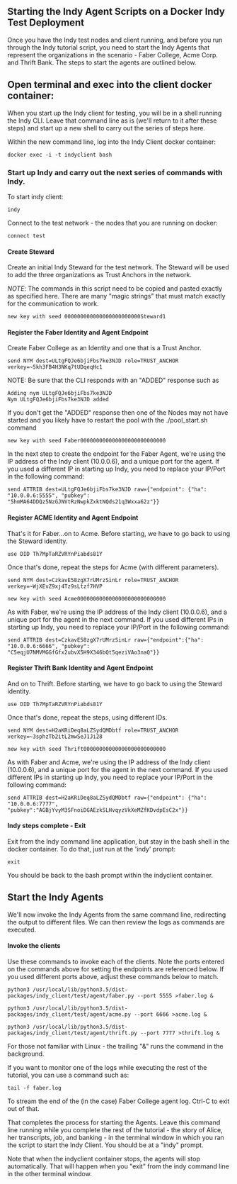 Starting the Indy Agent Scripts on a Docker Indy Test Deployment
------

Once you have the Indy test nodes and client running, and before you run through the Indy tutorial script, you need to start the Indy Agents that represent the organizations in the scenario - Faber College, Acme Corp. and Thrift Bank. The steps to start the agents are outlined below.

## Open terminal and exec into the client docker container:
When you start up the Indy client for testing, you will be in a shell running the Indy CLI. Leave that command line as is (we'll return to it after these steps) and start up a new shell to carry out the series of steps here.

Within the new command line, log into the Indy Client docker container:

```docker exec -i -t indyclient bash```

### Start up Indy and carry out the next series of commands with Indy.

To start indy client:

```indy```

Connect to the test network - the nodes that you are running on docker:

```connect test```

#### Create Steward

Create an initial Indy Steward for the test network. The Steward will be used to add the three organizations as Trust Anchors in the network.

_NOTE_: The commands in this script need to be copied and pasted exactly as specified here. There are many "magic strings" that must match exactly for the communication to work.

```new key with seed 000000000000000000000000Steward1```

#### Register the Faber Identity and Agent Endpoint

Create Faber College as an Identity and one that is a Trust Anchor.

```send NYM dest=ULtgFQJe6bjiFbs7ke3NJD role=TRUST_ANCHOR verkey=~5kh3FB4H3NKq7tUDqeqHc1```

NOTE: Be sure that the CLI responds with an "ADDED" response such as
```
Adding nym ULtgFQJe6bjiFbs7ke3NJD
Nym ULtgFQJe6bjiFbs7ke3NJD added
```

If you don't get the "ADDED" response then one of the Nodes may not have started and you likely have to restart the pool with the ./pool_start.sh command

```new key with seed Faber000000000000000000000000000```

In the next step to create the endpoint for the Faber Agent, we're using the IP address of the Indy client (10.0.0.6), and a unique port for the agent. If you used a different IP in starting up Indy, you need to replace your IP/Port in the following command:

```send ATTRIB dest=ULtgFQJe6bjiFbs7ke3NJD raw={"endpoint": {"ha": "10.0.0.6:5555", "pubkey": "5hmMA64DDQz5NzGJNVtRzNwpkZxktNQds21q3Wxxa62z"}}```

#### Register ACME Identity and Agent Endpoint
That's it for Faber...on to Acme.  Before starting, we have to go back to using the Steward identity.

```use DID Th7MpTaRZVRYnPiabds81Y```

Once that's done, repeat the steps for Acme (with different parameters).

```send NYM dest=CzkavE58zgX7rUMrzSinLr role=TRUST_ANCHOR verkey=~WjXEvZ9xj4Tz9sLtzf7HVP```

```new key with seed Acme0000000000000000000000000000```

As with Faber, we're using the IP address of the Indy client (10.0.0.6), and a unique port for the agent in the next command. If you used different IPs in starting up Indy, you need to replace your IP/Port in the following command:

```send ATTRIB dest=CzkavE58zgX7rUMrzSinLr raw={"endpoint":{"ha": "10.0.0.6:6666", "pubkey": "C5eqjU7NMVMGGfGfx2ubvX5H9X346bQt5qeziVAo3naQ"}}```

#### Register Thrift Bank Identity and Agent Endpoint
And on to Thrift.  Before starting, we have to go back to using the Steward identity.

```use DID Th7MpTaRZVRYnPiabds81Y```

Once that's done, repeat the steps, using different IDs.

```send NYM dest=H2aKRiDeq8aLZSydQMDbtf role=TRUST_ANCHOR verkey=~3sphzTb2itL2mwSeJ1Ji28```

```new key with seed Thrift00000000000000000000000000```

As with Faber and Acme, we're using the IP address of the Indy client (10.0.0.6), and a unique port for the agent in the next command. If you used different IPs in starting up Indy, you need to replace your IP/Port in the following command:

```send ATTRIB dest=H2aKRiDeq8aLZSydQMDbtf raw={"endpoint": {"ha": "10.0.0.6:7777", "pubkey":"AGBjYvyM3SFnoiDGAEzkSLHvqyzVkXeMZfKDvdpEsC2x"}}```

#### Indy steps complete - Exit
Exit from the Indy command line application, but stay in the bash shell in the docker container. To do that, just run at the 'indy' prompt:

```exit```

You should be back to the bash prompt within the indyclient container.

## Start the Indy Agents

We'll now invoke the Indy Agents from the same command line, redirecting the output to different files. We can then review the logs as commands are executed.

#### Invoke the clients
Use these commands to invoke each of the clients. Note the ports entered on the commands above for setting the endpoints are referenced below. If you used different ports above, adjust these commands below to match.

```python3 /usr/local/lib/python3.5/dist-packages/indy_client/test/agent/faber.py --port 5555 >faber.log &```

```python3 /usr/local/lib/python3.5/dist-packages/indy_client/test/agent/acme.py --port 6666 >acme.log &```

```python3 /usr/local/lib/python3.5/dist-packages/indy_client/test/agent/thrift.py --port 7777 >thrift.log &```

For those not familiar with Linux - the trailing "&" runs the command in the background.

If you want to monitor one of the logs while executing the rest of the tutorial, you can use a command such as:

```tail -f faber.log```

To stream the end of the (in the case) Faber College agent log. Ctrl-C to exit out of that.

That completes the process for starting the Agents. Leave this command line running while you complete the rest of the tutorial - the story of Alice, her transcripts, job, and banking - in the terminal window in which you ran the script to start the Indy Client. You should be at a "indy" prompt.

Note that when the indyclient container stops, the agents will stop automatically. That will happen when you "exit" from the indy command line in the other terminal window.
